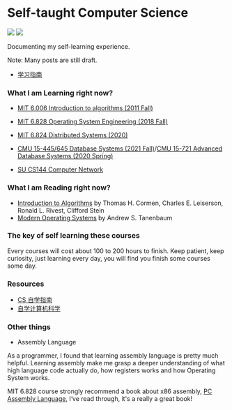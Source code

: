 # Self-taught Computer Science

![](https://img.shields.io/badge/Subscribe-Telegram%20Channel-blue?link=https://t.me/yinghexiaozu&link=https://t.me/yinghexiaozu) ![](https://img.shields.io/twitter/url?label=Twitter&style=social&url=https%3A%2F%2Ftwitter.com%2Fjacksonwuuu)

Documenting my self-learning experience.

Note: Many posts are still draft.

-   [学习指南](./guide.md)

### What I am Learning right now?

-   [MIT 6.006 Introduction to algorithms (2011 Fall)](https://ocw.mit.edu/courses/6-006-introduction-to-algorithms-fall-2011/)

-   [MIT 6.828 Operating System Engineering (2018 Fall)](https://pdos.csail.mit.edu/6.828/2018/schedule.html)

-   [MIT 6.824 Distributed Systems (2020)](http://nil.lcs.mit.edu/6.824/2020/schedule.html)

-   [CMU 15-445/645 Database Systems (2021 Fall)](https://15445.courses.cs.cmu.edu/fall2021/schedule.html)/[CMU 15-721 Advanced Database Systems (2020 Spring)](https://15721.courses.cs.cmu.edu/spring2020/schedule.html)

-   [SU CS144 Computer Network](https://cs144.github.io/)

### What I am Reading right now?

-   [Introduction to Algorithms](https://en.wikipedia.org/wiki/Introduction_to_Algorithms) by Thomas H. Cormen, Charles E. Leiserson, Ronald L. Rivest, Clifford Stein
-   [Modern Operating Systems](https://en.wikipedia.org/wiki/Modern_Operating_Systems) by Andrew S. Tanenbaum

### The key of self learning these courses

Every courses will cost about 100 to 200 hours to finish. Keep patient, keep curiosity, just learning every day, you will find you finish some courses some day.

### Resources

-   [CS 自学指南](https://csdiy.wiki/)
-   [自学计算机科学](https://github.com/izackwu/TeachYourselfCS-CN/blob/master/TeachYourselfCS-CN.md)

### Other things

-   Assembly Language

As a programmer, I found that learning assembly language is pretty much helpful. Learning assembly make me grasp a deeper understanding of what high language code actually do, how registers works and how Operating System works.

MIT 6.828 course strongly recommend a book about x86 assembly, [PC Assembly Language](https://pdos.csail.mit.edu/6.828/2018/readings/pcasm-book.pdf), I‘ve read through, it's a really a great book!
